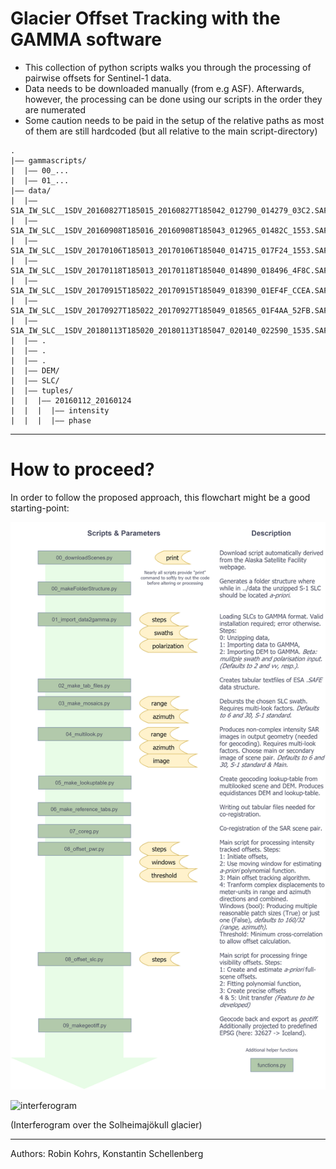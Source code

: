 # Glacier Offset Tracking with the GAMMA software

- This collection of python scripts walks you through the processing of pairwise offsets for Sentinel-1 data.
- Data needs to be downloaded manually (from e.g ASF). Afterwards, however, the processing can be done using our scripts in the
order they are numerated
- Some caution needs to be paid in the setup of the relative paths as most of them are still hardcoded (but all relative to the
main script-directory)


```
.
|–– gammascripts/
|  |–– 00_...
|  |–– 01_...
|–– data/
|  |–– S1A_IW_SLC__1SDV_20160827T185015_20160827T185042_012790_014279_03C2.SAFE
|  |–– S1A_IW_SLC__1SDV_20160908T185016_20160908T185043_012965_01482C_1553.SAFE
|  |–– S1A_IW_SLC__1SDV_20170106T185013_20170106T185040_014715_017F24_1553.SAFE
|  |–– S1A_IW_SLC__1SDV_20170118T185013_20170118T185040_014890_018496_4F8C.SAFE
|  |–– S1A_IW_SLC__1SDV_20170915T185022_20170915T185049_018390_01EF4F_CCEA.SAFE
|  |–– S1A_IW_SLC__1SDV_20170927T185022_20170927T185049_018565_01F4AA_52FB.SAFE
|  |–– S1A_IW_SLC__1SDV_20180113T185020_20180113T185047_020140_022590_1535.SAFE
|  |–– .
|  |–– .
|  |–– .
|  |–– DEM/
|  |–– SLC/
|  |–– tuples/
|  |  |–– 20160112_20160124
|  |  |  |–– intensity
|  |  |  |–– phase

``` 
***

# How to proceed? 

In order to follow the proposed approach, this flowchart might be a good starting-point: 

![flowchart](./plots/flowchart/gamma.png)



![interferogram](./plots/26102020/galcierInterferogram.png)

(Interferogram over the Solheimajökull glacier)

***

Authors: Robin Kohrs, Konstantin Schellenberg


